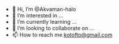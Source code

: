 - 👋 Hi, I’m @Akvaman-halo
- 👀 I’m interested in ...
- 🌱 I’m currently learning ...
- 💞️ I’m looking to collaborate on ...
- 📫 How to reach me kotofto@gmail.com

<!---
Akvaman-halo/Akvaman-halo is a ✨ special ✨ repository because its `README.md` (this file) appears on your GitHub profile.
You can click the Preview link to take a look at your changes.
--->
